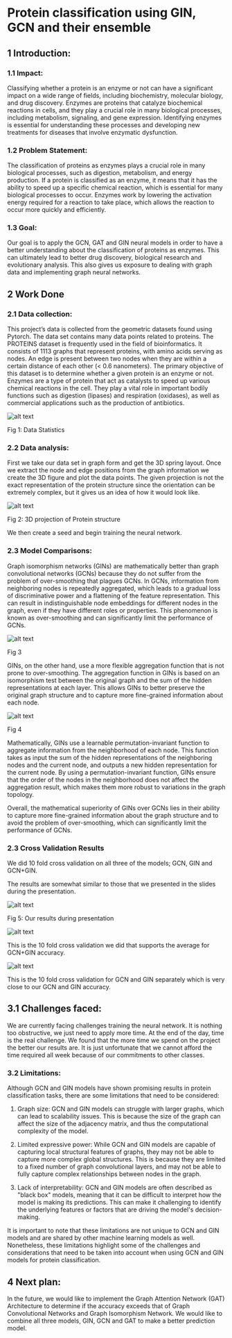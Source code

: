 # Protein classification using GIN, GCN and their ensemble


## 1 Introduction:

### 1.1 Impact:
Classifying whether a protein is an enzyme or not can have a significant impact on a wide range of fields, including biochemistry, molecular biology, and drug discovery. Enzymes are proteins that catalyze biochemical reactions in cells, and they play a crucial role in many biological processes, including metabolism, signaling, and gene expression. Identifying enzymes is essential for understanding these processes and developing new treatments for diseases that involve enzymatic dysfunction.

### 1.2 Problem Statement:
The classification of proteins as enzymes plays a crucial role in many biological processes, such as digestion, metabolism, and energy production.  If a protein is classified as an enzyme, it means that it has the ability to speed up a specific chemical reaction, which is essential for many biological processes to occur. Enzymes work by lowering the activation energy required for a reaction to take place, which allows the reaction to occur more quickly and efficiently.


### 1.3 Goal:
Our goal is to apply the GCN, GAT and GIN neural models in order to have a better understanding about the classification of proteins as enzymes. This can ultimately lead to better drug discovery, biological research and evolutionary analysis. This also gives us exposure to dealing with graph data and implementing graph neural networks.

## 2 Work Done

### 2.1 Data collection:
This project’s data is collected from the geometric datasets found using Pytorch. The data set contains many data points related to proteins. The PROTEINS dataset is frequently used in the field of bioinformatics. It consists of 1113 graphs that represent proteins, with amino acids serving as nodes. An edge is present between two nodes when they are within a certain distance of each other (< 0.6 nanometers). The primary objective of this dataset is to determine whether a given protein is an enzyme or not. Enzymes are a type of protein that act as catalysts to speed up various chemical reactions in the cell. They play a vital role in important bodily functions such as digestion (lipases) and respiration (oxidases), as well as commercial applications such as the production of antibiotics.


![alt text](https://github.com/rajitsp/protein_classification_using_GIN_GCN/blob/main/readme_imgs/stat_table.png)

Fig 1: Data Statistics


### 2.2 Data analysis:

First we take our data set in graph form and get the 3D spring layout. Once we extract the node and edge positions from the graph information we create the 3D figure and plot the data points. The given projection is not the exact representation of the protein structure since the orientation can be extremely complex, but it gives us an idea of how it would look like.

![alt text](https://github.com/rajitsp/protein_classification_using_GIN_GCN/blob/main/readme_imgs/3d_projection.png)

Fig 2: 3D projection of Protein structure

We then create a seed and begin training the neural network.

### 2.3 Model Comparisons:
Graph isomorphism networks (GINs) are mathematically better than graph convolutional networks (GCNs) because they do not suffer from the problem of over-smoothing that plagues GCNs. In GCNs, information from neighboring nodes is repeatedly aggregated, which leads to a gradual loss of discriminative power and a flattening of the feature representation. This can result in indistinguishable node embeddings for different nodes in the graph, even if they have different roles or properties. This phenomenon is known as over-smoothing and can significantly limit the performance of GCNs. 

![alt text](https://github.com/rajitsp/protein_classification_using_GIN_GCN/blob/main/readme_imgs/gcn_classification.png)

Fig 3

GINs, on the other hand, use a more flexible aggregation function that is not prone to over-smoothing. The aggregation function in GINs is based on an isomorphism test between the original graph and the sum of the hidden representations at each layer. This allows GINs to better preserve the original graph structure and to capture more fine-grained information about each node.

![alt text](https://github.com/rajitsp/protein_classification_using_GIN_GCN/blob/main/readme_imgs/gin_classification.png)

Fig 4

 Mathematically, GINs use a learnable permutation-invariant function to aggregate information from the neighborhood of each node. This function takes as input the sum of the hidden representations of the neighboring nodes and the current node, and outputs a new hidden representation for the current node. By using a permutation-invariant function, GINs ensure that the order of the nodes in the neighborhood does not affect the aggregation result, which makes them more robust to variations in the graph topology. 

Overall, the mathematical superiority of GINs over GCNs lies in their ability to capture more fine-grained information about the graph structure and to avoid the problem of over-smoothing, which can significantly limit the performance of GCNs.

### 2.3 Cross Validation Results
We did 10 fold cross validation on all three of the models; GCN, GIN and GCN+GIN.

The results are somewhat similar to those that we presented in the slides during the presentation.

![alt text](https://github.com/rajitsp/protein_classification_using_GIN_GCN/blob/main/readme_imgs/result.png)

Fig 5: Our results during presentation



![alt text](https://github.com/rajitsp/protein_classification_using_GIN_GCN/blob/main/readme_imgs/cross_val1.png)

This is the 10 fold cross validation we did that supports the average for GCN+GIN accuracy.



![alt text](https://github.com/rajitsp/protein_classification_using_GIN_GCN/blob/main/readme_imgs/cross_val2.png)

This is the 10 fold cross validation for GCN and GIN separately which is very close to our GCN and GIN accuracy.



## 3.1 Challenges faced:
We are currently facing challenges training the neural network. It is nothing too obstructive, we just need to apply more time. At the end of the day, time is the real challenge. We found that the more time we spend on the project the better our results are. It is just unfortunate that we cannot afford the time required all week because of our commitments to other classes.

### 3.2 Limitations:
Although GCN and GIN models have shown promising results in protein classification tasks, there are some limitations that need to be considered:

1. Graph size: GCN and GIN models can struggle with larger graphs, which can lead to scalability issues. This is because the size of the graph can affect the size of the adjacency matrix, and thus the computational complexity of the model.

2. Limited expressive power: While GCN and GIN models are capable of capturing local structural features of graphs, they may not be able to capture more complex global structures. This is because they are limited to a fixed number of graph convolutional layers, and may not be able to fully capture complex relationships between nodes in the graph.

3. Lack of interpretability: GCN and GIN models are often described as "black box" models, meaning that it can be difficult to interpret how the model is making its predictions. This can make it challenging to identify the underlying features or factors that are driving the model's decision-making.

It is important to note that these limitations are not unique to GCN and GIN models and are shared by other machine learning models as well. Nonetheless, these limitations highlight some of the challenges and considerations that need to be taken into account when using GCN and GIN models for protein classification.


## 4 Next plan:
In the future, we would like to implement the Graph Attention Network (GAT)  Architecture to determine if the accuracy exceeds that of Graph Convolutional Networks and Graph Isomorphism Network. We would like to combine all three models, GIN, GCN and GAT to make a better prediction model.
